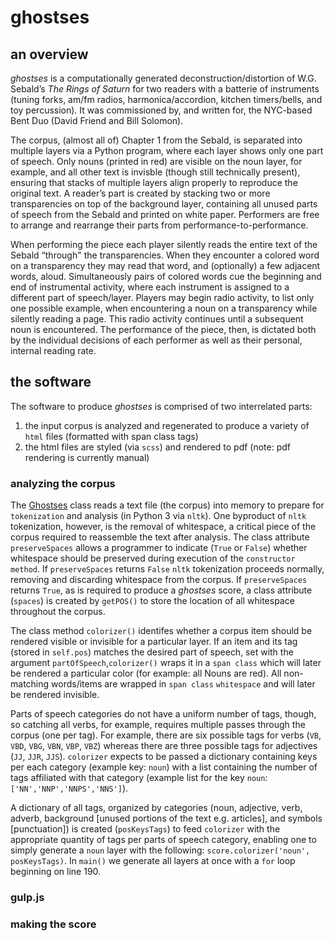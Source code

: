 # ghostses

## an overview

*ghostses* is a computationally generated deconstruction/distortion of W.G. Sebald’s *The Rings of Saturn* for two readers with a batterie of instruments (tuning forks, am/fm radios, harmonica/accordion, kitchen timers/bells, and toy percussion). It was commissioned by, and written for, the NYC-based Bent Duo (David Friend and Bill Solomon).

The corpus, (almost all of) Chapter 1 from the Sebald, is separated into multiple layers via a Python program, where each layer shows only one part of speech. Only nouns (printed in red) are visible on the noun layer, for example, and all other text is invisble (though still technically present), ensuring that stacks of multiple layers align properly to reproduce the original text. A reader’s part is created by stacking two or more transparencies on top of the background layer, containing all unused parts of speech from the Sebald and printed on white paper. Performers are free to arrange and rearrange their parts from performance-to-performance.

When performing the piece each player silently reads the entire text of the Sebald “through" the transparencies. When they encounter a colored word on a transparency they may read that word, and (optionally) a few adjacent words, aloud. Simultaneously pairs of colored words cue the beginning and end of instrumental activity, where each instrument is assigned to a different part of speech/layer. Players may begin radio activity, to list only one possible example, when encountering a noun on a transparency while silently reading a page. This radio activity continues until a subsequent noun is encountered. The performance of the piece, then, is dictated both by the individual decisions of each performer as well as their personal, internal reading rate.


## the software

The software to produce *ghostses* is comprised of two interrelated parts:

1. the input corpus is analyzed and regenerated to produce a variety of `html` files (formatted with span class tags)
2. the html files are styled (via `scss`) and rendered to pdf (note: pdf rendering is currently manual)


### analyzing the corpus

The [Ghostses](layer_generator/py/ghostses.py) class reads a text file (the corpus) into memory to prepare for `tokenization` and analysis (in Python 3 via `nltk`). One byproduct of `nltk` tokenization, however, is the removal of whitespace, a critical piece of the corpus required to reassemble the text after analysis. The class attribute `preserveSpaces` allows a programmer to indicate (`True` or `False`) whether whitespace should be preserved during execution of the `constructor method`. If `preserveSpaces` returns `False` `nltk` tokenization proceeds normally, removing and discarding whitespace from the corpus. If `preserveSpaces` returns `True`, as is required to produce a *ghostses* score, a class attribute (`spaces`) is created by `getPOS()` to store the location of all whitespace throughout the corpus.

The class method `colorizer()` identifes whether a corpus item should be rendered visible or invisible for a particular layer. If an item and its tag (stored in `self.pos`) matches the desired part of speech, set with the argument `partOfSpeech`,`colorizer()` wraps it in a `span class` which will later be rendered a particular color (for example: all Nouns are red). All non-matching words/items are wrapped in `span class` `whitespace` and will later be rendered invisible.

Parts of speech categories do not have a uniform number of tags, though, so catching all verbs, for example, requires multiple passes through the corpus (one per tag). For example, there are six possible tags for verbs (`VB`, `VBD`, `VBG`, `VBN`, `VBP`, `VBZ`) whereas there are three possible tags for adjectives (`JJ`, `JJR`, `JJS`). `colorizer` expects to be passed a dictionary containing keys per each category (example key: `noun`) with a list containing the number of tags affiliated with that category (example list for the key `noun`: `['NN','NNP','NNPS','NNS']`).

A dictionary of all tags, organized by categories (noun, adjective, verb, adverb, background [unused portions of the text e.g. articles], and symbols [punctuation]) is created (`posKeysTags`) to feed `colorizer` with the appropriate quantity of tags per parts of speech category, enabling one to simply generate a `noun` layer with the following: `score.colorizer('noun', posKeysTags)`. In `main()` we generate all layers at once with a `for` loop beginning on line 190.



### gulp.js


### making the score
